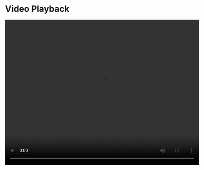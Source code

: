 # Video Playback

<video controls width="640" height="480">
  <source src="https://github.com/piin-1u/piin-wiki/blob/main/Piin-cross-chain.mov" type="video/mov">
  Your browser does not support the video tag.
</video>
